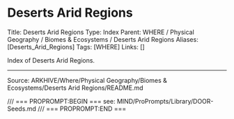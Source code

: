 # Deserts Arid Regions

Title: Deserts Arid Regions
Type: Index
Parent: WHERE / Physical Geography / Biomes & Ecosystems / Deserts Arid Regions
Aliases: [Deserts_Arid_Regions]
Tags: [WHERE]
Links: []

Index of Deserts Arid Regions.

---
Source: ARKHIVE/Where/Physical Geography/Biomes & Ecosystems/Deserts Arid Regions/README.md

/// === PROPROMPT:BEGIN ===
see: MIND/ProPrompts/Library/DOOR-Seeds.md
/// === PROPROMPT:END ===
